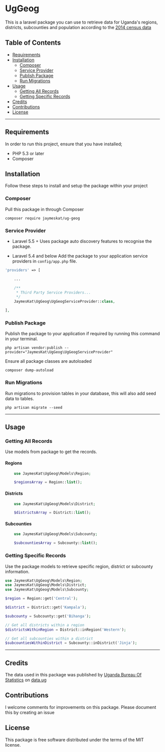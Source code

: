 # UgGeog
This is a laravel package you can use to retrieve data for Uganda's regions, districts, subcounties and population according to the [2014 census data](http://catalog.data.ug/dataset/2014-census-data/resource/a7aff54f-a3e1-408c-94b4-cb28dde3c7dd)



## Table of Contents

- [Requirements](#requirements)
- [Installation](#installation)
    - [Composer](#composer)
    - [Service Provider](#service-provider)
    - [Publish Package](#publish-package)
    - [Run Migrations](#run-migrations)
- [Usage](#usage)
    - [Getting All Records](#getting-records)
    - [Getting Specific Records](#getting-specific-records)
- [Credits](#credits)
- [Contributions](#contributions)
- [License](#license)

---

## Requirements
In order to run this project, ensure that you have installed;
- PHP 5.3 or later
- Composer 

## Installation

Follow these steps to install and setup the package within your project

### Composer

Pull this package in through Composer
```
composer require jaymeskat/ug-geog
```

### Service Provider
* Laravel 5.5 +
Uses package auto discovery features to recognise the package.

* Laravel 5.4 and below
Add the package to your application service providers in `config/app.php` file.

```php
'providers' => [

    ...

    /**
     * Third Party Service Providers...
     */
    JaymesKat\UgGeog\UgGeogServiceProvider::class,

],
```

### Publish Package

Publish the package to your application if required by running this command in your terminal.

    php artisan vendor:publish --provider="JaymesKat\UgGeog\UgGeogServiceProvider"

Ensure all package classes are autoloaded
    
    composer dump-autoload


### Run Migrations

Run migrations to provision tables in your database, this will also add seed data to tables.

    php artisan migrate --seed


---

## Usage

### Getting All Records

Use models from package to get the records.

#### Regions
    
```php
    use JaymesKat\UgGeog\Models\Region;

    $regionsArray = Region::list();

```

#### Districts

```php
    use JaymesKat\UgGeog\Models\District;

    $districtsArray = District::list();

```

#### Subcounties
    
```php
    use JaymesKat\UgGeog\Models\Subcounty;

    $subcountiesArray = Subcounty::list();
```

### Getting Specific Records

Use the package models to retrieve specific region, district or subcounty information.

```php
use JaymesKat\UgGeog\Models\Region;
use JaymesKat\UgGeog\Models\District;
use JaymesKat\UgGeog\Models\Subcounty;

$region = Region::get('Central');

$district = District::get('Kampala');

$subcounty = Subcounty::get('Bihanga');

// Get all districts within a region
$districtsWithinRegion = District::inRegion('Western');

// Get all subcounties within a district
$subcountiesWithinDistrict = Subcounty::inDistrict('Jinja');

```

---
## Credits

The data used in this package was published by [Uganda Bureau Of Statistics](https://www.ubos.org) on [data.ug](http://catalog.data.ug/dataset/2014-census-data/resource/a7aff54f-a3e1-408c-94b4-cb28dde3c7dd) 

## Contributions
I welcome comments for improvements on this package. Please document this by creating an issue


## License
This package is free software distributed under the terms of the MIT license.
